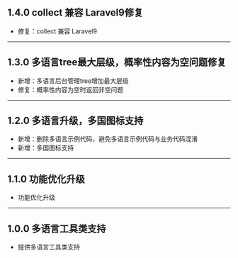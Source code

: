 ## 1.4.0 collect 兼容 Laravel9修复

- 修复：collect 兼容 Laravel9

---

## 1.3.0 多语言tree最大层级，概率性内容为空问题修复

- 新增：多语言后台管理tree增加最大层级
- 修复：概率性内容为空时返回非空问题

---

## 1.2.0 多语言升级，多国图标支持

- 新增：删除多语言示例代码，避免多语言示例代码与业务代码混淆
- 新增：多国图标支持

---

## 1.1.0 功能优化升级

- 功能优化升级

---


## 1.0.0 多语言工具类支持

- 提供多语言工具类支持
